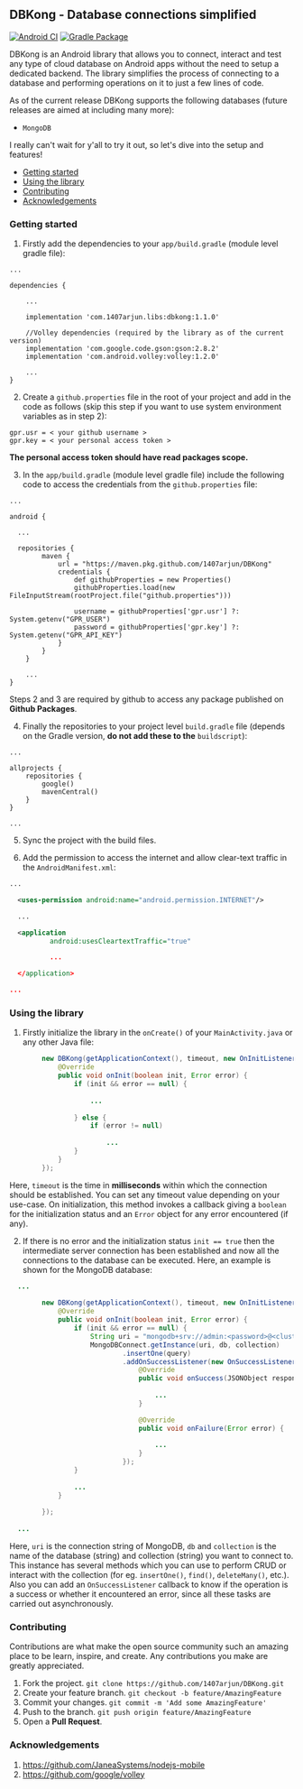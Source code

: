 ## DBKong - Database connections simplified
[![Android CI](https://github.com/1407arjun/DBKong/actions/workflows/android.yml/badge.svg)](https://github.com/1407arjun/DBKong/actions/workflows/android.yml)
[![Gradle Package](https://github.com/1407arjun/DBKong/actions/workflows/gradle-publish.yml/badge.svg)](https://github.com/1407arjun/DBKong/actions/workflows/gradle-publish.yml)

DBKong is an Android library that allows you to connect, interact and test any type of cloud database on Android apps without the need to setup a dedicated backend. 
The library simplifies the process of connecting to a database and performing operations on it to just a few lines of code. 

As of the current release DBKong supports the following databases (future releases are aimed at including many more):
- `MongoDB`

I really can't wait for y'all to try it out, so let's dive into the setup and features!

- [Getting started](#getting-started)
- [Using the library](#using-the-library)
- [Contributing](#contributing)
- [Acknowledgements](#acknowledgements)

### Getting started
1. Firstly add the dependencies to your `app/build.gradle` (module level gradle file):
```
...

dependencies {

    ...

    implementation 'com.1407arjun.libs:dbkong:1.1.0'

    //Volley dependencies (required by the library as of the current version)
    implementation 'com.google.code.gson:gson:2.8.2'
    implementation 'com.android.volley:volley:1.2.0'
    
    ...
}
```
2. Create a `github.properties` file in the root of your project and add in the code as follows (skip this step if you want to use system environment variables as in step 2):
``` 
gpr.usr = < your github username >
gpr.key = < your personal access token >
```
**The personal access token should have read packages scope.**

3. In the `app/build.gradle` (module level gradle file) include the following code to access the credentials from the `github.properties` file:
```
...

android {

  ...
  
  repositories {
        maven {
            url = "https://maven.pkg.github.com/1407arjun/DBKong"
            credentials {
                def githubProperties = new Properties()
                githubProperties.load(new FileInputStream(rootProject.file("github.properties")))

                username = githubProperties['gpr.usr'] ?: System.getenv("GPR_USER")
                password = githubProperties['gpr.key'] ?: System.getenv("GPR_API_KEY")
            }
        }
    }
    
    ...
}
```

Steps 2 and 3 are required by github to access any package published on **Github Packages**.

4. Finally the repositories to your project level `build.gradle` file (depends on the Gradle version, **do not add these to the** `buildscript`):
```
...

allprojects {
    repositories {
        google()
        mavenCentral()
    }
}

...
```
5. Sync the project with the build files.

6. Add the permission to access the internet and allow clear-text traffic in the `AndroidManifest.xml`:
```XML
...

  <uses-permission android:name="android.permission.INTERNET"/>

  ...

  <application
          android:usesCleartextTraffic="true"

          ...

  </application>   

...
```

### Using the library
1. Firstly initialize the library in the `onCreate()` of your `MainActivity.java` or any other Java file:
```Java
        new DBKong(getApplicationContext(), timeout, new OnInitListener() {
            @Override
            public void onInit(boolean init, Error error) {
                if (init && error == null) {
                
                    ...
    
                } else {
                    if (error != null)
                    
                        ...
                }
            }
        });
```
Here, `timeout` is the time in **milliseconds** within which the connection should be established. You can set any timeout value depending on your use-case. On initialization, this
method invokes a callback giving a `boolean` for the initialization status and an `Error` object for any error encountered (if any).

2. If there is no error and the initialization status `init == true` then the intermediate server connection has been established and now all the connections to the database can be 
executed. Here, an example is shown for the MongoDB database:
```Java
  ...
  
        new DBKong(getApplicationContext(), timeout, new OnInitListener() {
            @Override
            public void onInit(boolean init, Error error) {
                if (init && error == null) {
                    String uri = "mongodb+srv://admin:<password>@<cluster_name>.1oqwt.mongodb.net/<database_name>?retryWrites=true&w=majority";
                    MongoDBConnect.getInstance(uri, db, collection)
                            .insertOne(query)
                            .addOnSuccessListener(new OnSuccessListener() {
                                @Override
                                public void onSuccess(JSONObject response) {
                                    
                                    ...
                                }

                                @Override
                                public void onFailure(Error error) {
                                    
                                    ...
                                }
                            });
                }
                
                ...
            }
            
        });
        
  ...         
```
Here, `uri` is the connection string of MongoDB, `db` and `collection` is the name of the database (string) and collection (string) you want to connect to. This instance has several 
methods which you can use to perform CRUD or interact with the collection (for eg. `insertOne()`, `find()`, `deleteMany()`, etc.). Also you can add an `OnSuccessListener` callback to know if the operation
is a success or whether it encountered an error, since all these tasks are carried out asynchronously.

### Contributing
Contributions are what make the open source community such an amazing place to be learn, inspire, and create. Any contributions you make are greatly appreciated.
1. Fork the project. `git clone https://github.com/1407arjun/DBKong.git`
2. Create your feature branch. `git checkout -b feature/AmazingFeature`
3. Commit your changes. `git commit -m 'Add some AmazingFeature'`
4. Push to the branch. `git push origin feature/AmazingFeature`
5. Open a **Pull Request**.

### Acknowledgements
1. https://github.com/JaneaSystems/nodejs-mobile
2. https://github.com/google/volley
